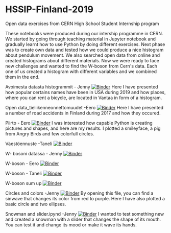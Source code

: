# HSSIP-Finland-2019
Open data exercises from CERN High School Student Internship program

These notebooks were produced during our intership programme in CERN. We started by going through teaching material in Jupyter notebook and gradually learnt how to use Python by doing different exercises. Next phase was to create own data and tested how we could produce a nice histogram about pendulum movement. We also searched open data from online and created histograms about different materials. Now we were ready to face new challenges and wanted to find the W-boson from Cern's data. Each one of us created a histogram with different variables and we combined them in the end. 

Avoimesta datasta histogrammit - Jenny
[![Binder](https://mybinder.org/badge_logo.svg)](https://mybinder.org/v2/gh/cms-opendata-education/HSSIP-Finland-2019/master?filepath=Avoimesta%20datasta%20histogrammit.ipynb)
Here I have presented how popular certains names have been in USA during 2019 and how places, where you can rent a bicycle, are located in Vantaa in form of a histogram.

Open data_tieliikenneonnettomuudet -Eero
[![Binder](https://mybinder.org/badge_logo.svg)](https://mybinder.org/v2/gh/cms-opendata-education/HSSIP-Finland-2019/master?filepath=Open%20data_tieliikenneonnettomuudet.ipynb)
Here I have presented a number of road accidents in Finland during 2017 and how they occured.

Piirto - Eero
[![Binder](https://mybinder.org/badge_logo.svg)](https://mybinder.org/v2/gh/cms-opendata-education/HSSIP-Finland-2019/master?filepath=Piirto2.ipynb) 
I was interested how capable Python is creating pictures and shapes, and here are my results. I plotted a smileyface, a pig from Angry Birds and few colorfull circles.

Väestöennuste -Taneli
[![Binder](https://mybinder.org/badge_logo.svg)](https://mybinder.org/v2/gh/cms-opendata-education/HSSIP-Finland-2019/master?filepath=V%C3%A4est%C3%B6ennuste.ipynb)

W- bosoni datassa - Jenny
[![Binder](https://mybinder.org/badge_logo.svg)](https://mybinder.org/v2/gh/cms-opendata-education/HSSIP-Finland-2019/master?filepath=W-%20bosoni%20datassa%20(1).ipynb)

W-boson - Eero
[![Binder](https://mybinder.org/badge_logo.svg)](https://mybinder.org/v2/gh/cms-opendata-education/HSSIP-Finland-2019/master?filepath=W-boson.ipynb)

W-boson - Taneli
[![Binder](https://mybinder.org/badge_logo.svg)](https://mybinder.org/v2/gh/cms-opendata-education/HSSIP-Finland-2019/master?filepath=W-boson.ipynb)

W-boson sum up
[![Binder](https://mybinder.org/badge_logo.svg)](https://mybinder.org/v2/gh/cms-opendata-education/HSSIP-Finland-2019/master?filepath=W-boson%20sum-up.ipynb)

Circles and colors -Jenny
[![Binder](https://mybinder.org/badge_logo.svg)](https://mybinder.org/v2/gh/cms-opendata-education/HSSIP-Finland-2019/master?filepath=Ympyr%C3%A4t%20%2B%20v%C3%A4rit.ipynb)
By opening this file, you can find a sinwave that changes its color from red to purple. Here I have also plotted a basic circle and two ellipses.

Snowman and slider.ipynd -Jenny
[![Binder](https://mybinder.org/badge_logo.svg)](https://mybinder.org/v2/gh/cms-opendata-education/HSSIP-Finland-2019/master?filepath=lumikko%20ja%20liutin.ipynb)
I wanted to test something new and created a snowman with a slider that changes the shape of its mouth. You can test it and change its mood or make it wave its hands.

